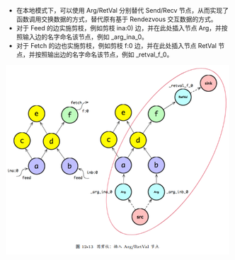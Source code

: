 * 在本地模式下，可以使用 Arg/RetVal 分别替代 Send/Recv 节点，从而实现了函数调用交换数据的方式，替代原有基于 Rendezvous 交互数据的方式。
* 对于 Feed 的边实施剪枝，例如剪枝 ina:0) 边，并在此处插入节点 Arg，并按照输入边的名字命名该节点，例如 _arg_ina_0。
* 对于 Fetch 的边也实施剪枝，例如剪枝 f:0 边，并在此处插入节点 RetVal 节点，并按照输出边的名字命名该节点，例如 _retval_f_0。

![tensorflow_run_model_图剪枝_FuntionCallFrame](readme/08.420-FuntionCallFrame.png)
